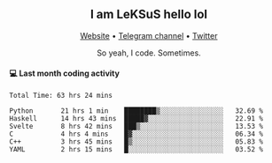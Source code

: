 <h2 align="center">I am LeKSuS hello lol</h2>
<div align="center">
  <a href="https://leksus.net">Website</a> •
  <a href="https://t.me/leksus_was_here">Telegram channel</a> •
  <a href="https://twitter.com/___LeKSuS___">Twitter</a>
</div>
<p align="center">So yeah, I code. Sometimes.</p>

#### :computer: Last month coding activity
<!--START_SECTION:waka-->

```text
Total Time: 63 hrs 24 mins

Python       21 hrs 1 min    ████████▒░░░░░░░░░░░░░░░░   32.69 %
Haskell      14 hrs 43 mins  █████▓░░░░░░░░░░░░░░░░░░░   22.91 %
Svelte       8 hrs 42 mins   ███▒░░░░░░░░░░░░░░░░░░░░░   13.53 %
C            4 hrs 4 mins    █▓░░░░░░░░░░░░░░░░░░░░░░░   06.34 %
C++          3 hrs 45 mins   █▒░░░░░░░░░░░░░░░░░░░░░░░   05.83 %
YAML         2 hrs 15 mins   █░░░░░░░░░░░░░░░░░░░░░░░░   03.52 %
```

<!--END_SECTION:waka-->
